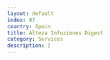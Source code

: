 ```yaml
---
layout: default
index: 87
country: Spain
title: Alteza Infuziones Digest
category: Services
description: |
---
```

